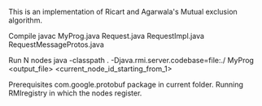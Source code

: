 This is an implementation of Ricart and Agarwala's Mutual exclusion algorithm.

Compile
javac MyProg.java Request.java RequestImpl.java RequestMessageProtos.java

Run N nodes
java -classpath . -Djava.rmi.server.codebase=file:./ MyProg <N> <output_file> <current_node_id_starting_from_1>

Prerequisites
com.google.protobuf package in current folder.
Running RMIregistry in which the nodes register.
